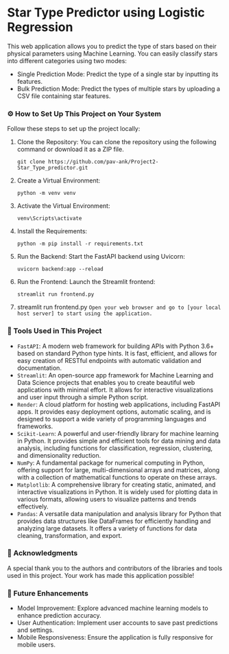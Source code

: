 # Star Type Predictor using Logistic Regression

This web application allows you to predict the type of stars based on their physical parameters using Machine Learning. You can easily classify stars into different categories using two modes:

- Single Prediction Mode: Predict the type of a single star by inputting its features.
- Bulk Prediction Mode: Predict the types of multiple stars by uploading a CSV file containing star features.

### ⚙️ How to Set Up This Project on Your System
Follow these steps to set up the project locally:

1. Clone the Repository: You can clone the repository using the following command or download it as a ZIP file.
   ```
   git clone https://github.com/pav-ank/Project2-Star_Type_predictor.git
   ```
2. Create a Virtual Environment:
   ```
   python -m venv venv
   ```
3. Activate the Virtual Environment:
    ```
    venv\Scripts\activate
    ```
4. Install the Requirements:
    ```
    python -m pip install -r requirements.txt
    ```
5. Run the Backend: Start the FastAPI backend using Uvicorn:
    ```
    uvicorn backend:app --reload
    ```
6. Run the Frontend: Launch the Streamlit frontend:
    ```
    streamlit run frontend.py
    ```
7. streamlit run frontend.py
   `Open your web browser and go to [your local host server] to start using the application.`
   
### 🔧 Tools Used in This Project
- `FastAPI`: A modern web framework for building APIs with Python 3.6+ based on standard Python type hints. It is fast, efficient, and allows for easy creation of RESTful endpoints with automatic validation and documentation.
- `Streamlit`: An open-source app framework for Machine Learning and Data Science projects that enables you to create beautiful web applications with minimal effort. It allows for interactive visualizations and user input through a simple Python script.
- `Render`: A cloud platform for hosting web applications, including FastAPI apps. It provides easy deployment options, automatic scaling, and is designed to support a wide variety of programming languages and frameworks.
- `Scikit-Learn`: A powerful and user-friendly library for machine learning in Python. It provides simple and efficient tools for data mining and data analysis, including functions for classification, regression, clustering, and dimensionality reduction.
- `NumPy`: A fundamental package for numerical computing in Python, offering support for large, multi-dimensional arrays and matrices, along with a collection of mathematical functions to operate on these arrays.
- `Matplotlib`: A comprehensive library for creating static, animated, and interactive visualizations in Python. It is widely used for plotting data in various formats, allowing users to visualize patterns and trends effectively.
- `Pandas`: A versatile data manipulation and analysis library for Python that provides data structures like DataFrames for efficiently handling and analyzing large datasets. It offers a variety of functions for data cleaning, transformation, and export.

### 💖 Acknowledgments
A special thank you to the authors and contributors of the libraries and tools used in this project. Your work has made this application possible!

### 🚀 Future Enhancements
- Model Improvement: Explore advanced machine learning models to enhance prediction accuracy.
- User Authentication: Implement user accounts to save past predictions and settings.
- Mobile Responsiveness: Ensure the application is fully responsive for mobile users.
  
